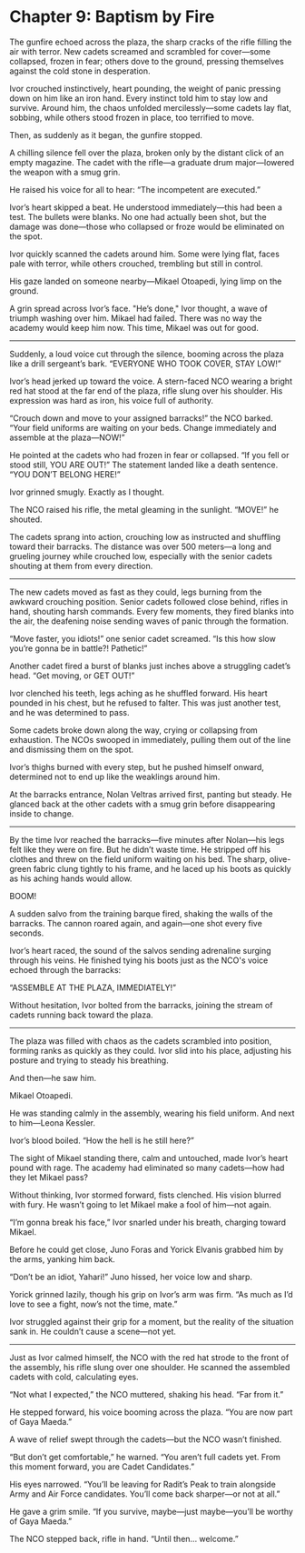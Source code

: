 # Chapter 9: Baptism by Fire

The gunfire echoed across the plaza, the sharp cracks of the rifle filling the air with terror. New cadets screamed and scrambled for cover—some collapsed, frozen in fear; others dove to the ground, pressing themselves against the cold stone in desperation.

Ivor crouched instinctively, heart pounding, the weight of panic pressing down on him like an iron hand. Every instinct told him to stay low and survive. Around him, the chaos unfolded mercilessly—some cadets lay flat, sobbing, while others stood frozen in place, too terrified to move.

Then, as suddenly as it began, the gunfire stopped.

A chilling silence fell over the plaza, broken only by the distant click of an empty magazine. The cadet with the rifle—a graduate drum major—lowered the weapon with a smug grin.

He raised his voice for all to hear:
“The incompetent are executed.”

Ivor’s heart skipped a beat. He understood immediately—this had been a test. The bullets were blanks. No one had actually been shot, but the damage was done—those who collapsed or froze would be eliminated on the spot.

Ivor quickly scanned the cadets around him. Some were lying flat, faces pale with terror, while others crouched, trembling but still in control.

His gaze landed on someone nearby—Mikael Otoapedi, lying limp on the ground.

A grin spread across Ivor’s face. "He’s done," Ivor thought, a wave of triumph washing over him. Mikael had failed. There was no way the academy would keep him now. This time, Mikael was out for good.

---

Suddenly, a loud voice cut through the silence, booming across the plaza like a drill sergeant’s bark.
“EVERYONE WHO TOOK COVER, STAY LOW!”

Ivor’s head jerked up toward the voice. A stern-faced NCO wearing a bright red hat stood at the far end of the plaza, rifle slung over his shoulder. His expression was hard as iron, his voice full of authority.

“Crouch down and move to your assigned barracks!” the NCO barked. “Your field uniforms are waiting on your beds. Change immediately and assemble at the plaza—NOW!”

He pointed at the cadets who had frozen in fear or collapsed.
“If you fell or stood still, YOU ARE OUT!” The statement landed like a death sentence. “YOU DON’T BELONG HERE!”

Ivor grinned smugly. Exactly as I thought.

The NCO raised his rifle, the metal gleaming in the sunlight. “MOVE!” he shouted.

The cadets sprang into action, crouching low as instructed and shuffling toward their barracks. The distance was over 500 meters—a long and grueling journey while crouched low, especially with the senior cadets shouting at them from every direction.

---

The new cadets moved as fast as they could, legs burning from the awkward crouching position. Senior cadets followed close behind, rifles in hand, shouting harsh commands. Every few moments, they fired blanks into the air, the deafening noise sending waves of panic through the formation.

“Move faster, you idiots!” one senior cadet screamed. “Is this how slow you’re gonna be in battle?! Pathetic!”

Another cadet fired a burst of blanks just inches above a struggling cadet’s head. “Get moving, or GET OUT!”

Ivor clenched his teeth, legs aching as he shuffled forward. His heart pounded in his chest, but he refused to falter. This was just another test, and he was determined to pass.

Some cadets broke down along the way, crying or collapsing from exhaustion. The NCOs swooped in immediately, pulling them out of the line and dismissing them on the spot.

Ivor’s thighs burned with every step, but he pushed himself onward, determined not to end up like the weaklings around him.

At the barracks entrance, Nolan Veltras arrived first, panting but steady. He glanced back at the other cadets with a smug grin before disappearing inside to change.

---

By the time Ivor reached the barracks—five minutes after Nolan—his legs felt like they were on fire. But he didn’t waste time. He stripped off his clothes and threw on the field uniform waiting on his bed. The sharp, olive-green fabric clung tightly to his frame, and he laced up his boots as quickly as his aching hands would allow.

BOOM!

A sudden salvo from the training barque fired, shaking the walls of the barracks. The cannon roared again, and again—one shot every five seconds.

Ivor’s heart raced, the sound of the salvos sending adrenaline surging through his veins. He finished tying his boots just as the NCO's voice echoed through the barracks:

“ASSEMBLE AT THE PLAZA, IMMEDIATELY!”

Without hesitation, Ivor bolted from the barracks, joining the stream of cadets running back toward the plaza.

---

The plaza was filled with chaos as the cadets scrambled into position, forming ranks as quickly as they could. Ivor slid into his place, adjusting his posture and trying to steady his breathing.

And then—he saw him.

Mikael Otoapedi.

He was standing calmly in the assembly, wearing his field uniform. And next to him—Leona Kessler.

Ivor’s blood boiled. “How the hell is he still here?”

The sight of Mikael standing there, calm and untouched, made Ivor’s heart pound with rage. The academy had eliminated so many cadets—how had they let Mikael pass?

Without thinking, Ivor stormed forward, fists clenched. His vision blurred with fury. He wasn’t going to let Mikael make a fool of him—not again.

“I’m gonna break his face,” Ivor snarled under his breath, charging toward Mikael.

Before he could get close, Juno Foras and Yorick Elvanis grabbed him by the arms, yanking him back.

“Don’t be an idiot, Yahari!” Juno hissed, her voice low and sharp.

Yorick grinned lazily, though his grip on Ivor’s arm was firm. “As much as I’d love to see a fight, now’s not the time, mate.”

Ivor struggled against their grip for a moment, but the reality of the situation sank in. He couldn’t cause a scene—not yet.

---

Just as Ivor calmed himself, the NCO with the red hat strode to the front of the assembly, his rifle slung over one shoulder. He scanned the assembled cadets with cold, calculating eyes.

“Not what I expected,” the NCO muttered, shaking his head. “Far from it.”

He stepped forward, his voice booming across the plaza.
“You are now part of Gaya Maeda.”

A wave of relief swept through the cadets—but the NCO wasn’t finished.

“But don’t get comfortable,” he warned. “You aren’t full cadets yet. From this moment forward, you are Cadet Candidates.”

His eyes narrowed. “You’ll be leaving for Radit’s Peak to train alongside Army and Air Force candidates. You’ll come back sharper—or not at all.”

He gave a grim smile. “If you survive, maybe—just maybe—you’ll be worthy of Gaya Maeda.”

The NCO stepped back, rifle in hand. “Until then... welcome.”